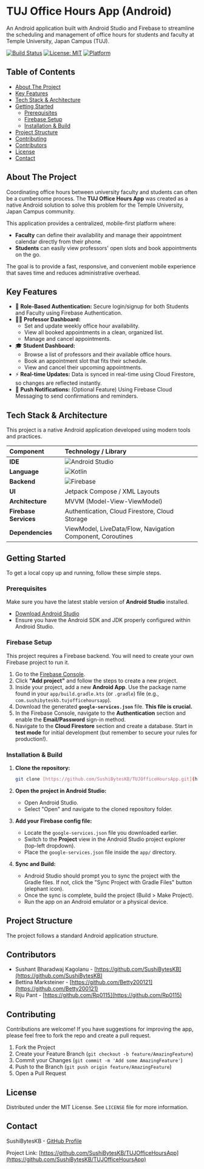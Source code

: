 # TUJ Office Hours App (Android)

An Android application built with Android Studio and Firebase to streamline the scheduling and management of office hours for students and faculty at Temple University, Japan Campus (TUJ).

[![Build Status](https://img.shields.io/badge/build-passing-brightgreen)](https://github.com/SushiBytesKB/TUJOfficeHoursApp)
[![License: MIT](https://img.shields.io/badge/License-MIT-yellow.svg)](https://opensource.org/licenses/MIT)
[![Platform](https://img.shields.io/badge/Platform-Android-3DDC84.svg?style=flat&logo=android)](https://www.android.com/)

## Table of Contents

- [About The Project](#about-the-project)
- [Key Features](#key-features)
- [Tech Stack & Architecture](#tech-stack--architecture)
- [Getting Started](#getting-started)
  - [Prerequisites](#prerequisites)
  - [Firebase Setup](#firebase-setup)
  - [Installation & Build](#installation--build)
- [Project Structure](#project-structure)
- [Contributing](#contributing)
- [Contributors](#contributors)
- [License](#license)
- [Contact](#contact)

## About The Project

Coordinating office hours between university faculty and students can often be a cumbersome process. The **TUJ Office Hours App** was created as a native Android solution to solve this problem for the Temple University, Japan Campus community.

This application provides a centralized, mobile-first platform where:
* **Faculty** can define their availability and manage their appointment calendar directly from their phone.
* **Students** can easily view professors' open slots and book appointments on the go.

The goal is to provide a fast, responsive, and convenient mobile experience that saves time and reduces administrative overhead.

## Key Features

* 👤 **Role-Based Authentication:** Secure login/signup for both Students and Faculty using Firebase Authentication.
* 👨‍🏫 **Professor Dashboard:**
    * Set and update weekly office hour availability.
    * View all booked appointments in a clean, organized list.
    * Manage and cancel appointments.
* 🎓 **Student Dashboard:**
    * Browse a list of professors and their available office hours.
    * Book an appointment slot that fits their schedule.
    * View and cancel their upcoming appointments.
* ⚡ **Real-time Updates:** Data is synced in real-time using Cloud Firestore, so changes are reflected instantly.
* 🔔 **Push Notifications:** (Optional Feature) Using Firebase Cloud Messaging to send confirmations and reminders.

## Tech Stack & Architecture

This project is a native Android application developed using modern tools and practices.

| Component | Technology / Library |
| :--- | :--- |
| **IDE** | ![Android Studio](https://img.shields.io/badge/Android%20Studio-3DDC84.svg?style=for-the-badge&logo=android-studio&logoColor=white) |
| **Language** | ![Kotlin](https://img.shields.io/badge/Kotlin-7F52FF.svg?style=for-the-badge&logo=kotlin&logoColor=white) |
| **Backend** | ![Firebase](https://img.shields.io/badge/Firebase-FFCA28.svg?style=for-the-badge&logo=firebase&logoColor=black) |
| **UI** | Jetpack Compose / XML Layouts |
| **Architecture** | MVVM (Model-View-ViewModel) |
| **Firebase Services**| Authentication, Cloud Firestore, Cloud Storage |
| **Dependencies** | ViewModel, LiveData/Flow, Navigation Component, Coroutines |


## Getting Started

To get a local copy up and running, follow these simple steps.

### Prerequisites

Make sure you have the latest stable version of **Android Studio** installed.
* [Download Android Studio](https://developer.android.com/studio)
* Ensure you have the Android SDK and JDK properly configured within Android Studio.

### Firebase Setup

This project requires a Firebase backend. You will need to create your own Firebase project to run it.

1.  Go to the [Firebase Console](https://console.firebase.google.com/).
2.  Click **"Add project"** and follow the steps to create a new project.
3.  Inside your project, add a new **Android App**. Use the package name found in your `app/build.gradle.kts` (or `.gradle`) file (e.g., `com.sushibyteskb.tujofficehoursapp`).
4.  Download the generated **`google-services.json`** file. **This file is crucial.**
5.  In the Firebase Console, navigate to the **Authentication** section and enable the **Email/Password** sign-in method.
6.  Navigate to the **Cloud Firestore** section and create a database. Start in **test mode** for initial development (but remember to secure your rules for production!).

### Installation & Build

1.  **Clone the repository:**
    ```sh
    git clone [https://github.com/SushiBytesKB/TUJOfficeHoursApp.git](https://github.com/SushiBytesKB/TUJOfficeHoursApp.git)
    ```

2.  **Open the project in Android Studio:**
    * Open Android Studio.
    * Select "Open" and navigate to the cloned repository folder.

3.  **Add your Firebase config file:**
    * Locate the `google-services.json` file you downloaded earlier.
    * Switch to the **Project** view in the Android Studio project explorer (top-left dropdown).
    * Place the `google-services.json` file inside the `app/` directory.

4.  **Sync and Build:**
    * Android Studio should prompt you to sync the project with the Gradle files. If not, click the "Sync Project with Gradle Files" button (elephant icon).
    * Once the sync is complete, build the project (Build > Make Project).
    * Run the app on an Android emulator or a physical device.

## Project Structure

The project follows a standard Android application structure.

## Contributors
- Sushant Bharadwaj Kagolanu - [https://github.com/SushiBytesKB](https://github.com/SushiBytesKB)
- Bettina Marksteiner - [https://github.com/Betty200121](https://github.com/Betty200121)
- Riju Pant - [https://github.com/Rp0115](https://github.com/Rp0115)

## Contributing

Contributions are welcome! If you have suggestions for improving the app, please feel free to fork the repo and create a pull request.

1.  Fork the Project
2.  Create your Feature Branch (`git checkout -b feature/AmazingFeature`)
3.  Commit your Changes (`git commit -m 'Add some AmazingFeature'`)
4.  Push to the Branch (`git push origin feature/AmazingFeature`)
5.  Open a Pull Request

## License

Distributed under the MIT License. See `LICENSE` file for more information.

## Contact

SushiBytesKB - [GitHub Profile](https://github.com/SushiBytesKB)

Project Link: [https://github.com/SushiBytesKB/TUJOfficeHoursApp](https://github.com/SushiBytesKB/TUJOfficeHoursApp)




